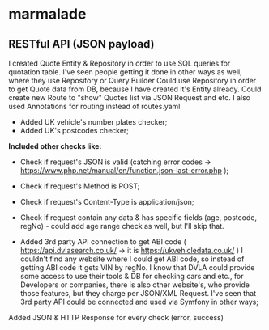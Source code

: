 # marmalade
## RESTful API (JSON payload)


I created Quote Entity & Repository in order to use SQL queries for quotation table.
I've seen people getting it done in other ways as well, where they use Repository or Query Builder
Could use Repository in order to get Quote data from DB, because I have created it's Entity already. Could create new Route to "show" Quotes list via JSON Request and etc.  I also used Annotations for routing instead of routes.yaml

- Added UK vehicle's number plates checker;
- Added UK's postcodes checker;


**Included other checks like:**
- Check if request's JSON is valid (catching error codes -> https://www.php.net/manual/en/function.json-last-error.php );
- Check if request's Method is POST;
- Check if request's Content-Type is application/json;
- Check if request contain any data & has specific fields (age, postcode, regNo) - could add age range check as well, but I'll skip that.


- Added 3rd party API connection to get ABI code ( https://api.dvlasearch.co.uk/ -> it is  https://ukvehicledata.co.uk/ )
I couldn't find any website where I could get ABI code, so instead of getting ABI code it gets VIN by regNo.
I know that DVLA could provide some access to use their tools & DB for checking cars and etc., for Developers or companies, there is also other website's, who provide those features, but they charge per JSON/XML Request.
I've seen that 3rd party API could be connected and used via Symfony in other ways;


Added JSON & HTTP Response for every check (error, success)
